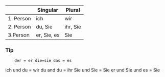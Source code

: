 |           | Singular    | Plural   |
| --------- | ----------- | -------- |
| 1. Person | ich         | wir      |
| 2. Person | du, Sie     | ihr, Sie |
| 3.Person  | er, Sie, es | Sie         |

### Tip
		der = er die=sie das = es
ich und du = wir
du and du = ihr
Sie und Sie = Sie
er und Sie und es = Sie